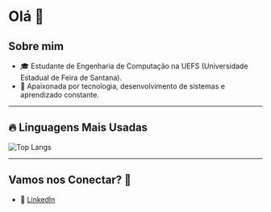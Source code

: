 # Olá  👋

## Sobre mim
- 🎓 Estudante de Engenharia de Computação na UEFS (Universidade Estadual de Feira de Santana).
- 🌟 Apaixonada por tecnologia, desenvolvimento de sistemas e aprendizado constante.

---

## 🔥 Linguagens Mais Usadas
![Top Langs](https://github-readme-stats.vercel.app/api/top-langs/?username=tamillycosta&layout=compact&hide=html)



---

## Vamos nos Conectar? 🤝
- 💼 [LinkedIn](https://www.linkedin.com/in/tamilly-cerqueira-087972325/)

